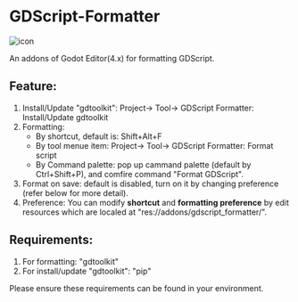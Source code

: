 # GDScript-Formatter

![icon](icon.png)

An addons of Godot Editor(4.x) for formatting GDScript.


## Feature:
1. Install/Update "gdtoolkit": Project-> Tool-> GDScript Formatter: Install/Update gdtoolkit
2. Formatting:
   - By shortcut, default is: Shift+Alt+F
   - By tool menue item: Project-> Tool-> GDScript Formatter: Format script
   - By Command palette: pop up cammand palette (default by Ctrl+Shift+P), and comfire command "Format GDScript".
3. Format on save: default is disabled, turn on it by changing preference (refer below for more detail).
4. Preference:
   You can modify **shortcut** and **formatting preference** by edit resources which are localed at "res://addons/gdscript_formatter/".



## Requirements:
1. For formatting: "gdtoolkit"
2. For install/update "gdtoolkit": "pip"

Please ensure these requirements can be found in your environment.

